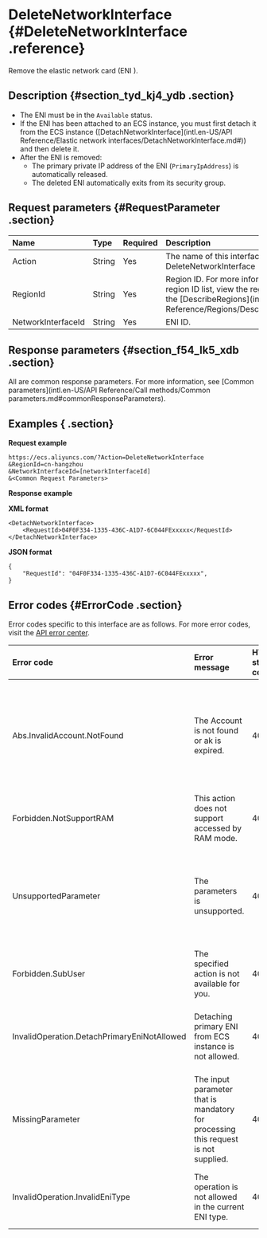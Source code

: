 # DeleteNetworkInterface {#DeleteNetworkInterface .reference}

Remove the elastic network card \(ENI \).

## Description {#section_tyd_kj4_ydb .section}

-   The ENI must be in the `Available` status.
-   If the ENI has been attached to an ECS instance, you must first detach it from the ECS instance \([DetachNetworkInterface](intl.en-US/API Reference/Elastic network interfaces/DetachNetworkInterface.md#)\) and then delete it.
-   After the ENI is removed:
    -   The primary private IP address of the ENI \(`PrimaryIpAddress`\) is automatically released.
    -   The deleted ENI automatically exits from its security group.

## Request parameters {#RequestParameter .section}

|Name|Type|Required|Description|
|:---|:---|:-------|:----------|
|Action|String|Yes|The name of this interface. Value: DeleteNetworkInterface|
|RegionId|String|Yes|Region ID. For more information of the region ID list, view the region list by calling the [DescribeRegions](intl.en-US/API Reference/Regions/DescribeRegions.md#).|
|NetworkInterfaceId|String|Yes|ENI ID.|

## Response parameters {#section_f54_lk5_xdb .section}

All are common response parameters. For more information, see [Common parameters](intl.en-US/API Reference/Call methods/Common parameters.md#commonResponseParameters).

## Examples { .section}

**Request example** 

```
https://ecs.aliyuncs.com/?Action=DeleteNetworkInterface
&RegionId=cn-hangzhou
&NetworkInterfaceId=[networkInterfaceId]
&<Common Request Parameters>
```

**Response example** 

**XML format**

```
<DetachNetworkInterface>
    <RequestId>04F0F334-1335-436C-A1D7-6C044FExxxxx</RequestId>
</DetachNetworkInterface>
```

 **JSON format** 

```
{
    "RequestId": "04F0F334-1335-436C-A1D7-6C044FExxxxx",
}
```

## Error codes {#ErrorCode .section}

Error codes specific to this interface are as follows. For more error codes, visit the [API error center](https://error-center.alibabacloud.com/status/product/Ecs).

|Error code|Error message|HTTP status code |Description|
|:---------|:------------|:----------------|:----------|
|Abs.InvalidAccount.NotFound|The Account is not found or ak is expired.|403|The specified Alibaba Cloud account does not exist. Alternatively, your AccessKey expires.|
|Forbidden.NotSupportRAM|This action does not support accessed by RAM mode.|403|Ram users are not allowed to perform this operation.|
|UnsupportedParameter|The parameters is unsupported.|400|The specified parameter does not exist. Alternatively, the specified parameter is not supported.|
|Forbidden.SubUser|The specified action is not available for you.|403|Ram users are not allowed to perform this operation.|
|InvalidOperation.DetachPrimaryEniNotAllowed|Detaching primary ENI from ECS instance is not allowed.|400|You cannot detach the primary network interface from an ECS instance.|
|MissingParameter|The input parameter that is mandatory for processing this request is not supplied.|400|You must specify the required parameter.|
|InvalidOperation.InvalidEniType|The operation is not allowed in the current ENI type.|403|The specified action failed due to the type of the ENI.|

